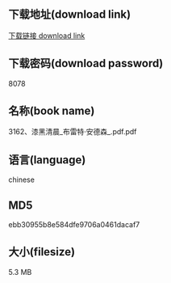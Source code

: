 ## 下载地址(download link)
[下载链接 download link](https://voluble-croquembouche-d321dc.netlify.app/?s=3162%E3%80%81%E6%BC%86%E9%BB%91%E6%B8%85%E6%99%A8_%E5%B8%83%E9%9B%B7%E7%89%B9%C2%B7%E5%AE%89%E5%BE%B7%E6%A3%AE_.pdf)

## 下载密码(download password)
8078

## 名称(book name)
3162、漆黑清晨_布雷特·安德森_.pdf.pdf

## 语言(language)
chinese

## MD5
ebb30955b8e584dfe9706a0461dacaf7

## 大小(filesize)
5.3 MB
